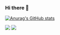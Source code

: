### Hi there 👋

<!--
**marcellof23/marcellof23** is a ✨ _special_ ✨ repository because its `README.md` (this file) appears on your GitHub profile.

Here are some ideas to get you started:

- 🔭 I’m currently working on ...
- 🌱 I’m currently learning ...
- 👯 I’m looking to collaborate on ...
- 🤔 I’m looking for help with ...
- 💬 Ask me about ...
- 📫 How to reach me: ...
- 😄 Pronouns: ...
- ⚡ Fun fact: ...
-->

<a href="https://github.com/marcellof23">

[![Anurag's GitHub stats](https://github-readme-stats.vercel.app/api?username=marcellof23&show_icons=true&theme=dracula)](https://github.com/anuraghazra/github-readme-stats)

![](https://github.com/marcellof23/marcello_f/blob/master/generated/overview.svg)
![](https://github.com/marcellof23/marcello_f/blob/master/generated/languages.svg)

</a>
